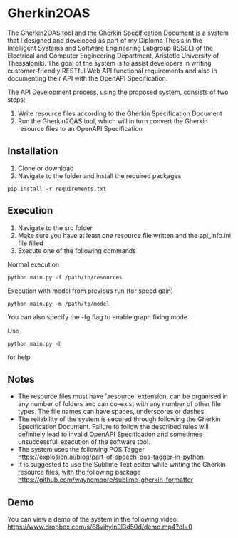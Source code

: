 # Gherkin2OAS

The Gherkin2OAS tool and the Gherkin Specification Document is a system that I designed and developed as part of my Diploma Thesis in the Intelligent Systems and Software Engineering Labgroup (ISSEL) of the Electrical and Computer Engineering Department, Aristotle University of Thessaloniki. The goal of the system is to assist developers in writing customer-friendly RESTful Web API functional requirements and also in documenting their API with the OpenAPI Specification.

The API Development process, using the proposed system, consists of two steps:
  1. Write resource files according to the Gherkin Specification Document
  2. Run the Gherkin2OAS tool, which will in turn convert the Gherkin resource files to an OpenAPI Specification

## Installation

1. Clone or download
2. Navigate to the folder and install the required packages

```
pip install -r requirements.txt
```

## Execution

1. Navigate to the src folder
2. Make sure you have at least one resource file written and the api_info.ini file filled
3. Execute one of the following commands

  Normal execution
  ```
  python main.py -f /path/to/resources
  ```
  Execution with model from previous run (for speed gain)
  ```
  python main.py -m /path/to/model
  ``` 

  You can also specify the -fg flag to enable graph fixing mode.
  
  Use
  ```
  python main.py -h
  ```
  for help
  
## Notes

* The resource files must have '.resource' extension, can be organised in any number of folders and can co-exist with any number of other file types. The file names can have spaces, underscores or dashes.
* The reliability of the system is secured through following the Gherkin Specification Document. Failure to follow the described rules will definitely lead to invalid OpenAPI Specification and sometimes unsuccessfull execution of the software tool.
* The system uses the following POS Tagger https://explosion.ai/blog/part-of-speech-pos-tagger-in-python.
* It is suggested to use the Sublime Text editor while writing the Gherkin resource files, with the following package https://github.com/waynemoore/sublime-gherkin-formatter

## Demo

You can view a demo of the system in the following video: https://www.dropbox.com/s/68vihyln9l3d50d/demo.mp4?dl=0

